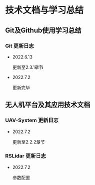 #  技术文档与学习总结

## Git及Github使用学习总结

### Git 更新日志

- 2022.6.13

  更新至2.3.1章节

- 2022.7.2

  更新完毕



## 无人机平台及其应用技术文档

### UAV-System 更新日志

- 2022.7.2

  更新至2.2.2章节

### RSLidar 更新日志

- 2022.7.2

  参数配置

